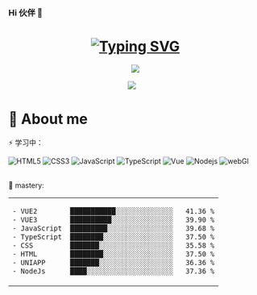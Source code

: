 ### Hi 伙伴 👋
<h1 align="center">
<a href="https://pany.netlify.app"><img src="https://readme-typing-svg.herokuapp.com?font=Fira+Code&weight=600&size=30&duration=1000&pause=1000&color=000000&background=A75EFF00&vCenter=true&width=580&lines=console.log('PanyZone.Welcome~')" alt="Typing SVG" />
</a>
</h1>

<div align="center">
<img order-radius="100px" src="https://npm.elemecdn.com/anzhiyu-assets/image/common/github-info/Knock-Code.gif"/></div>
<br>
<div align="center">
  <a href="https://pany.netlify.app"><img src="https://img.shields.io/badge/pany-个人博客-blue"></a>&emsp;
  <!-- <a href="https://twitter.com/anzhiyu_c"><img src="https://img.shields.io/badge/twitter-%E6%8E%A8%E7%89%B9-blue"></a>&emsp;
  <a href="https://www.youtube.com/channel/UC1zFQPt_DccDr0pn60jzoQQ"><img src="https://img.shields.io/badge/youtube-%E6%B2%B9%E7%AE%A1-c32136"></a>&emsp;
  <a href="https://blog.csdn.net/CZW2268025923?spm=1010.2135.3001.5343"><img src="https://img.shields.io/badge/CSDN-%E5%8D%9A%E5%AE%A2-c32136"></a>&emsp;
  <a href="https://space.bilibili.com/372204786"><img src="https://img.shields.io/badge/bilibili-B%E7%AB%99-ff69b4"></a>&emsp;
  <a href="https://www.zhihu.com/people/xi-gua-pi-pi-60"><img src="https://img.shields.io/badge/zhihu-%E7%9F%A5%E4%B9%8E-blue"></a>&emsp; -->
</div>

# 🙋 About me
⚡ 学习中：
<!-- ![MySQL](https://img.shields.io/badge/mysql-%2300f.svg?style=flat-square&logo=mysql&logoColor=white) -->
![HTML5](https://img.shields.io/badge/-HTML5-E34F26?style=flat-square&logo=html5&logoColor=white)
![CSS3](https://img.shields.io/badge/-CSS3-1572B6?style=flat-square&logo=css3)
![JavaScript](https://img.shields.io/badge/-JavaScript-oringe?style=flat-square&logo=javascript)
![TypeScript](https://img.shields.io/badge/typescript-%23007ACC.svg?style=flat-square&logo=typescript&logoColor=white)
![Vue](https://img.shields.io/badge/-Vue.js-3f745c?style=flat-square&logo=Vue.js)
![Nodejs](https://img.shields.io/badge/-Nodejs-c0ebd?style=flat-square&logo=Node.js)
![webGl](https://img.shields.io/badge/-webGl-1572B6?style=flat-square&logo=webGl)
&emsp;&emsp;

🧠 mastery:
<table align="center">
<tr>
<td valign="top">

<!--START_SECTION:waka-->

```txt
- VUE2        ███████████░░░░░░░░░░░░░░   41.36 %
- VUE3        ██████████░░░░░░░░░░░░░░░   39.90 %
- JavaScript  █████████░░░░░░░░░░░░░░░░   39.68 %
- TypeScript  ████████░░░░░░░░░░░░░░░░░   37.50 %
- CSS         ███████░░░░░░░░░░░░░░░░░░   35.58 %
- HTML        ████████░░░░░░░░░░░░░░░░░   37.50 %
- UNIAPP      ███████░░░░░░░░░░░░░░░░░░   36.36 %
- NodeJs      ████░░░░░░░░░░░░░░░░░░░░░   37.36 %
```
<!--END_SECTION:waka-->

</tr>
</table>

